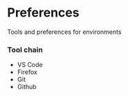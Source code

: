 # Preferences
Tools and preferences for environments

### Tool chain
* VS Code
* Firefox
* Git
* Github
